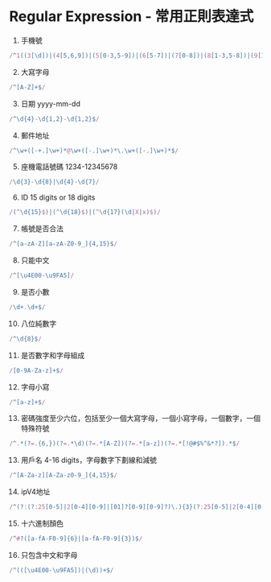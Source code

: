 # Regular Expression - 常用正則表達式
1. 手機號  
```js
/^1((3[\d])|(4[5,6,9])|(5[0-3,5-9])|(6[5-7])|(7[0-8])|(8[1-3,5-8])|(9[1,8,9]))\d{8}$/
```
2. 大寫字母  
```js
/^[A-Z]+$/
```  
3. 日期 yyyy-mm-dd  
```js
/^\d{4}-\d{1,2}-\d{1,2}$/
```  
4. 郵件地址  
```js
/^\w+([-+.]\w+)*@\w+([-.]\w+)*\.\w+([-.]\w+)*$/
```  
5. 座機電話號碼 1234-12345678 
```js
/\d{3}-\d{8}|\d{4}-\d{7}/
```  
6. ID 15 digits or 18 digits  
```js
/(^\d{15}$)|(^\d{18}$)|(^\d{17}(\d|X|x)$)/
```  
7. 帳號是否合法  
```js
/^[a-zA-Z][a-zA-Z0-9_]{4,15}$/
```  
8. 只能中文
```js
/^[\u4E00-\u9FA5]/
```  
9. 是否小數
```js
/\d+.\d+$/
```  
10. 八位純數字
```js
/^\d{8}$/
```  
11. 是否數字和字母組成
```js
/[0-9A-Za-z]+$/
```  
12. 字母小寫
```js
/^[a-z]+$/
```  
13. 密碼強度至少六位，包括至少一個大寫字母，一個小寫字母，一個數字，一個特殊符號
```js
/^.*(?=.{6,})(?=.*\d)(?=.*[A-Z])(?=.*[a-z])(?=.*[!@#$%^&*?]).*$/
```  
13. 用戶名 4-16 digits，字母數字下劃線和減號  
```js
/^[A-Za-z][A-Za-z0-9_]{4,15}$/
```
14. ipV4地址  
```js
/^(?:(?:25[0-5]|2[0-4][0-9]|[01]?[0-9][0-9]?)\.){3}(?:25[0-5]|2[0-4][0-9]|[01]?[0-9][0-9]?)$/
```  
15. 十六進制顏色
```js
/^#?([a-fA-F0-9]{6}|[a-fA-F0-9]{3})$/
```  
16. 只包含中文和字母  
```js
/^(([\u4E00-\u9FA5])|(\d))+$/
```